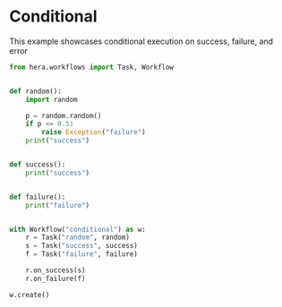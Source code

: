 # Conditional

This example showcases conditional execution on success, failure, and error

```python
from hera.workflows import Task, Workflow


def random():
    import random

    p = random.random()
    if p <= 0.5:
        raise Exception("failure")
    print("success")


def success():
    print("success")


def failure():
    print("failure")


with Workflow("conditional") as w:
    r = Task("random", random)
    s = Task("success", success)
    f = Task("failure", failure)

    r.on_success(s)
    r.on_failure(f)

w.create()
```
